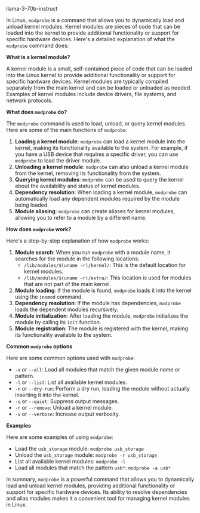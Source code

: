 llama-3-70b-instruct

In Linux, `modprobe` is a command that allows you to dynamically load and unload kernel modules. Kernel modules are pieces of code that can be loaded into the kernel to provide additional functionality or support for specific hardware devices. Here's a detailed explanation of what the `modprobe` command does:

**What is a kernel module?**

A kernel module is a small, self-contained piece of code that can be loaded into the Linux kernel to provide additional functionality or support for specific hardware devices. Kernel modules are typically compiled separately from the main kernel and can be loaded or unloaded as needed. Examples of kernel modules include device drivers, file systems, and network protocols.

**What does `modprobe` do?**

The `modprobe` command is used to load, unload, or query kernel modules. Here are some of the main functions of `modprobe`:

1. **Loading a kernel module**: `modprobe` can load a kernel module into the kernel, making its functionality available to the system. For example, if you have a USB device that requires a specific driver, you can use `modprobe` to load the driver module.
2. **Unloading a kernel module**: `modprobe` can also unload a kernel module from the kernel, removing its functionality from the system.
3. **Querying kernel modules**: `modprobe` can be used to query the kernel about the availability and status of kernel modules.
4. **Dependency resolution**: When loading a kernel module, `modprobe` can automatically load any dependent modules required by the module being loaded.
5. **Module aliasing**: `modprobe` can create aliases for kernel modules, allowing you to refer to a module by a different name.

**How does `modprobe` work?**

Here's a step-by-step explanation of how `modprobe` works:

1. **Module search**: When you run `modprobe` with a module name, it searches for the module in the following locations:
	* `/lib/modules/$(uname -r)/kernel/`: This is the default location for kernel modules.
	* `/lib/modules/$(uname -r)/extra/`: This location is used for modules that are not part of the main kernel.
2. **Module loading**: If the module is found, `modprobe` loads it into the kernel using the `insmod` command.
3. **Dependency resolution**: If the module has dependencies, `modprobe` loads the dependent modules recursively.
4. **Module initialization**: After loading the module, `modprobe` initializes the module by calling its `init` function.
5. **Module registration**: The module is registered with the kernel, making its functionality available to the system.

**Common `modprobe` options**

Here are some common options used with `modprobe`:

* `-a` or `--all`: Load all modules that match the given module name or pattern.
* `-l` or `--list`: List all available kernel modules.
* `-n` or `--dry-run`: Perform a dry run, loading the module without actually inserting it into the kernel.
* `-q` or `--quiet`: Suppress output messages.
* `-r` or `--remove`: Unload a kernel module.
* `-v` or `--verbose`: Increase output verbosity.

**Examples**

Here are some examples of using `modprobe`:

* Load the `usb_storage` module: `modprobe usb_storage`
* Unload the `usb_storage` module: `modprobe -r usb_storage`
* List all available kernel modules: `modprobe -l`
* Load all modules that match the pattern `usb*`: `modprobe -a usb*`

In summary, `modprobe` is a powerful command that allows you to dynamically load and unload kernel modules, providing additional functionality or support for specific hardware devices. Its ability to resolve dependencies and alias modules makes it a convenient tool for managing kernel modules in Linux.
